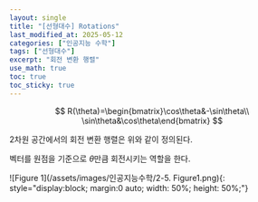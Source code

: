 ```yaml
---
layout: single
title: "[선형대수] Rotations"
last_modified_at: 2025-05-12
categories: ["인공지능 수학"]
tags: ["선형대수"]
excerpt: "회전 변환 행렬"
use_math: true
toc: true
toc_sticky: true
---
```


$$
R(\theta)=\begin{bmatrix}\cos\theta&-\sin\theta\\ \sin\theta&\cos\theta\end{bmatrix}
$$

2차원 공간에서의 회전 변환 행렬은 위와 같이 정의된다.

벡터를 원점을 기준으로 $\theta$만큼 회전시키는 역할을 한다.

![Figure 1](/assets/images/인공지능수학/2-5. Figure1.png){: style="display:block; margin:0 auto; width: 50%; height: 50%;"}
